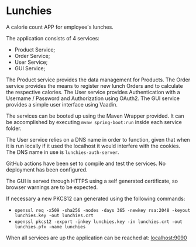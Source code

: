 # Lunchies
A calorie count APP for employee's lunches.

The application consists of 4 services:
- Product Service;
- Order Service;
- User Service;
- GUI Service;

The Product service provides the data management for Products.
The Order service provides the means to register new lunch Orders and to calculate the respective calories.
The User service provides Authentication with a Username / Password and Authorization using OAuth2.
The GUI service provides a simple user interface using Vaadin.

The services can be booted up using the Maven Wrapper provided. It can be accomplished by executing `mvnw spring-boot:run` inside each service folder.

The User service relies on a DNS name in order to function, given that when it is run locally if it used the localhost it would interfere with the cookies. The DNS name in use is `lunchies-auth-server`.

GitHub actions have been set to compile and test the services. No deployment has been configured.

The GUI is served through HTTPS using a self generated certificate, so browser warnings are to be expected.

If necessary a new PKCS12 can generated using the following commands:
- `openssl req -x509 -sha256 -nodes -days 365 -newkey rsa:2048 -keyout lunchies.key -out lunchies.crt`
- `openssl pkcs12 -export -inkey lunchies.key -in lunchies.crt -out lunchies.pfx -name lunchies`

When all services are up the application can be reached at: [localhost:9090](https://localhost:9090)
